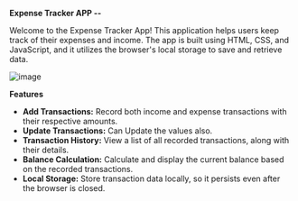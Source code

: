 **Expense Tracker APP --**

Welcome to the Expense Tracker App! This application helps users keep track of their expenses and income. The app is built using HTML, CSS, and JavaScript, and it utilizes the browser's local storage to save and retrieve data.

![image](https://github.com/itsankit07/Javascript-Projects-/assets/91182445/27d9f4a4-1172-4c46-8677-2689171593ea)

**Features**
- **Add Transactions:** Record both income and expense transactions with their respective amounts.
- **Update Transactions:** Can Update the values also.
- **Transaction History:** View a list of all recorded transactions, along with their details.
- **Balance Calculation:** Calculate and display the current balance based on the recorded transactions.
- **Local Storage:** Store transaction data locally, so it persists even after the browser is closed.
